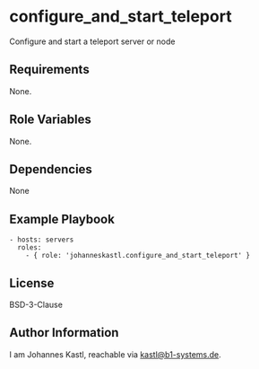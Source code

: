 configure_and_start_teleport
=========

Configure and start a teleport server or node

Requirements
------------

None.

Role Variables
--------------

None.

Dependencies
------------

None

Example Playbook
----------------

    - hosts: servers
      roles:
        - { role: 'johanneskastl.configure_and_start_teleport' }

License
-------

BSD-3-Clause

Author Information
------------------

I am Johannes Kastl, reachable via kastl@b1-systems.de.
